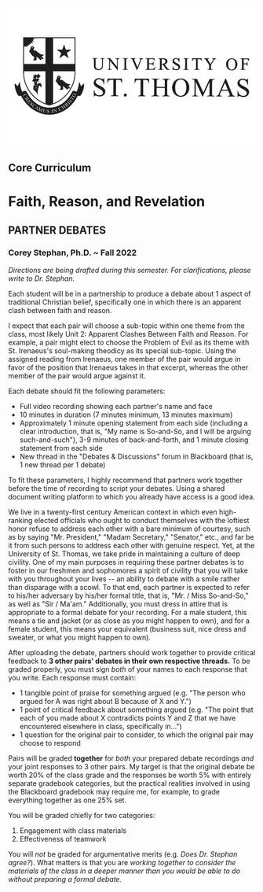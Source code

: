 ![University of St. Thomas - Core Curriculum](https://raw.githubusercontent.com/historical-theology/stthomas/main/ustlogo.jpg)
## Core Curriculum

# Faith, Reason, and Revelation

## PARTNER DEBATES

### Corey Stephan, Ph.D. ~ Fall 2022

*Directions are being drafted during this semester. For clarifications, please write to Dr. Stephan.*

Each student will be in a partnership to produce a debate about 1 aspect of traditional Christian belief, specifically one in which there is an apparent clash between faith and reason.

I expect that each pair will choose a sub-topic within one theme from the class, most likely Unit 2: Apparent Clashes Between Faith and Reason. For example, a pair might elect to choose the Problem of Evil as its theme with St. Irenaeus's soul-making theodicy as its special sub-topic. Using the assigned reading from Irenaeus, one member of the pair would argue in favor of the position that Irenaeus takes in that excerpt, whereas the other member of the pair would argue against it.

Each debate should fit the following parameters:

* Full video recording showing each partner's name and face
* 10 minutes in duration (7 minutes minimum, 13 minutes maximum)
* Approximately 1 minute opening statement from each side (including a clear introduction, that is, "My name is So-and-So, and I will be arguing such-and-such"), 3-9 minutes of back-and-forth, and 1 minute closing statement from each side
* New thread in the "Debates & Discussions" forum in Blackboard (that is, 1 new thread per 1 debate)

To fit these parameters, I highly recommend that partners work together before the time of recording to script your debates. Using a shared document writing platform to which you already have access is a good idea.

We live in a twenty-first century American context in which even high-ranking elected officials who ought to conduct themselves with the loftiest honor refuse to address each other with a bare minimum of courtesy, such as by saying "Mr. President," "Madam Secretary," "Senator," etc., and far be it from such persons to address each other with genuine respect. Yet, at the University of St. Thomas, we take pride in maintaining a culture of deep civility. One of my main purposes in requiring these partner debates is to foster in our freshmen and sophomores a spirit of civility that you will take with you throughout your lives -- an ability to debate with a smile rather than disparage with a scowl. To that end, each partner is expected to refer to his/her adversary by his/her formal title, that is, "Mr. / Miss So-and-So," as well as "Sir / Ma'am." Additionally, you must dress in attire that is appropriate to a formal debate for your recording. For a male student, this means a tie and jacket (or as close as you might happen to own), and for a female student, this means your equivalent (business suit, nice dress and sweater, or what you might happen to own).

After uploading the debate, partners should work together to provide critical feedback to **3 other pairs' debates in their own respective threads.** To be graded properly, you must sign *both* of your names to each response that you write. Each response must contain:

* 1 tangible point of praise for something argued (e.g. "The person who argued for A was right about B because of X and Y.")
* 1 point of critical feedback about something argued (e.g. "The point that each of you made about X contradicts points Y and Z that we have encountered elsewhere in class, specifically in...")
* 1 question for the original pair to consider, to which the original pair may choose to respond

Pairs will be graded **together** for *both* your prepared debate recordings *and* your joint responses to 3 other pairs. My target is that the original debate be worth 20% of the class grade and the responses be worth 5% with entirely separate gradebook categories, but the practical realities involved in using the Blackboard gradebook may require me, for example, to grade everything together as one 25% set.

You will be graded chiefly for two categories:
1. Engagement with class materials
2. Effectiveness of teamwork

You will *not* be graded for argumentative merits (e.g. *Does Dr. Stephan agree?*). What matters is that you are *working together to consider the materials of the class in a deeper manner than you would be able to do without preparing a formal debate.*
